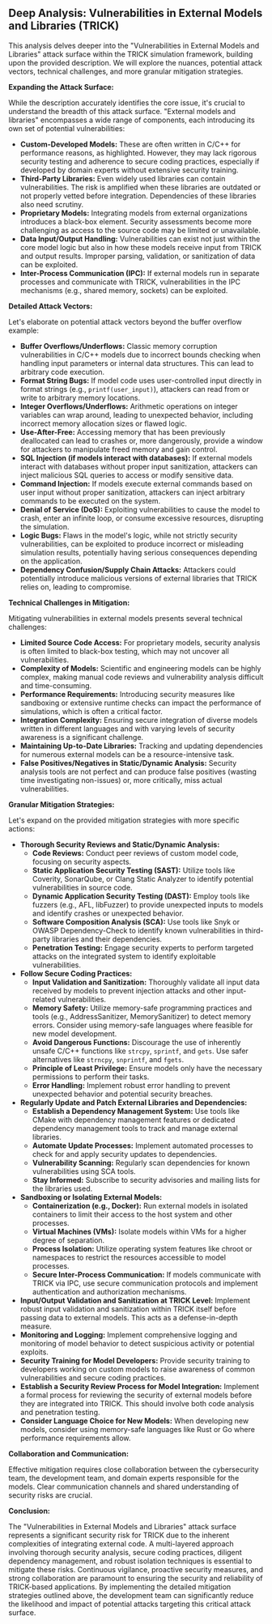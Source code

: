 ## Deep Analysis: Vulnerabilities in External Models and Libraries (TRICK)

This analysis delves deeper into the "Vulnerabilities in External Models and Libraries" attack surface within the TRICK simulation framework, building upon the provided description. We will explore the nuances, potential attack vectors, technical challenges, and more granular mitigation strategies.

**Expanding the Attack Surface:**

While the description accurately identifies the core issue, it's crucial to understand the breadth of this attack surface. "External models and libraries" encompasses a wide range of components, each introducing its own set of potential vulnerabilities:

* **Custom-Developed Models:** These are often written in C/C++ for performance reasons, as highlighted. However, they may lack rigorous security testing and adherence to secure coding practices, especially if developed by domain experts without extensive security training.
* **Third-Party Libraries:**  Even widely used libraries can contain vulnerabilities. The risk is amplified when these libraries are outdated or not properly vetted before integration. Dependencies of these libraries also need scrutiny.
* **Proprietary Models:**  Integrating models from external organizations introduces a black-box element. Security assessments become more challenging as access to the source code may be limited or unavailable.
* **Data Input/Output Handling:** Vulnerabilities can exist not just within the core model logic but also in how these models receive input from TRICK and output results. Improper parsing, validation, or sanitization of data can be exploited.
* **Inter-Process Communication (IPC):** If external models run in separate processes and communicate with TRICK, vulnerabilities in the IPC mechanisms (e.g., shared memory, sockets) can be exploited.

**Detailed Attack Vectors:**

Let's elaborate on potential attack vectors beyond the buffer overflow example:

* **Buffer Overflows/Underflows:**  Classic memory corruption vulnerabilities in C/C++ models due to incorrect bounds checking when handling input parameters or internal data structures. This can lead to arbitrary code execution.
* **Format String Bugs:** If model code uses user-controlled input directly in format strings (e.g., `printf(user_input)`), attackers can read from or write to arbitrary memory locations.
* **Integer Overflows/Underflows:**  Arithmetic operations on integer variables can wrap around, leading to unexpected behavior, including incorrect memory allocation sizes or flawed logic.
* **Use-After-Free:**  Accessing memory that has been previously deallocated can lead to crashes or, more dangerously, provide a window for attackers to manipulate freed memory and gain control.
* **SQL Injection (if models interact with databases):**  If external models interact with databases without proper input sanitization, attackers can inject malicious SQL queries to access or modify sensitive data.
* **Command Injection:** If models execute external commands based on user input without proper sanitization, attackers can inject arbitrary commands to be executed on the system.
* **Denial of Service (DoS):**  Exploiting vulnerabilities to cause the model to crash, enter an infinite loop, or consume excessive resources, disrupting the simulation.
* **Logic Bugs:**  Flaws in the model's logic, while not strictly security vulnerabilities, can be exploited to produce incorrect or misleading simulation results, potentially having serious consequences depending on the application.
* **Dependency Confusion/Supply Chain Attacks:**  Attackers could potentially introduce malicious versions of external libraries that TRICK relies on, leading to compromise.

**Technical Challenges in Mitigation:**

Mitigating vulnerabilities in external models presents several technical challenges:

* **Limited Source Code Access:**  For proprietary models, security analysis is often limited to black-box testing, which may not uncover all vulnerabilities.
* **Complexity of Models:**  Scientific and engineering models can be highly complex, making manual code reviews and vulnerability analysis difficult and time-consuming.
* **Performance Requirements:**  Introducing security measures like sandboxing or extensive runtime checks can impact the performance of simulations, which is often a critical factor.
* **Integration Complexity:**  Ensuring secure integration of diverse models written in different languages and with varying levels of security awareness is a significant challenge.
* **Maintaining Up-to-Date Libraries:**  Tracking and updating dependencies for numerous external models can be a resource-intensive task.
* **False Positives/Negatives in Static/Dynamic Analysis:**  Security analysis tools are not perfect and can produce false positives (wasting time investigating non-issues) or, more critically, miss actual vulnerabilities.

**Granular Mitigation Strategies:**

Let's expand on the provided mitigation strategies with more specific actions:

* **Thorough Security Reviews and Static/Dynamic Analysis:**
    * **Code Reviews:**  Conduct peer reviews of custom model code, focusing on security aspects.
    * **Static Application Security Testing (SAST):** Utilize tools like Coverity, SonarQube, or Clang Static Analyzer to identify potential vulnerabilities in source code.
    * **Dynamic Application Security Testing (DAST):** Employ tools like fuzzers (e.g., AFL, libFuzzer) to provide unexpected inputs to models and identify crashes or unexpected behavior.
    * **Software Composition Analysis (SCA):** Use tools like Snyk or OWASP Dependency-Check to identify known vulnerabilities in third-party libraries and their dependencies.
    * **Penetration Testing:**  Engage security experts to perform targeted attacks on the integrated system to identify exploitable vulnerabilities.
* **Follow Secure Coding Practices:**
    * **Input Validation and Sanitization:**  Thoroughly validate all input data received by models to prevent injection attacks and other input-related vulnerabilities.
    * **Memory Safety:**  Utilize memory-safe programming practices and tools (e.g., AddressSanitizer, MemorySanitizer) to detect memory errors. Consider using memory-safe languages where feasible for new model development.
    * **Avoid Dangerous Functions:**  Discourage the use of inherently unsafe C/C++ functions like `strcpy`, `sprintf`, and `gets`. Use safer alternatives like `strncpy`, `snprintf`, and `fgets`.
    * **Principle of Least Privilege:**  Ensure models only have the necessary permissions to perform their tasks.
    * **Error Handling:**  Implement robust error handling to prevent unexpected behavior and potential security breaches.
* **Regularly Update and Patch External Libraries and Dependencies:**
    * **Establish a Dependency Management System:**  Use tools like CMake with dependency management features or dedicated dependency management tools to track and manage external libraries.
    * **Automate Update Processes:**  Implement automated processes to check for and apply security updates to dependencies.
    * **Vulnerability Scanning:**  Regularly scan dependencies for known vulnerabilities using SCA tools.
    * **Stay Informed:**  Subscribe to security advisories and mailing lists for the libraries used.
* **Sandboxing or Isolating External Models:**
    * **Containerization (e.g., Docker):**  Run external models in isolated containers to limit their access to the host system and other processes.
    * **Virtual Machines (VMs):**  Isolate models within VMs for a higher degree of separation.
    * **Process Isolation:**  Utilize operating system features like chroot or namespaces to restrict the resources accessible to model processes.
    * **Secure Inter-Process Communication:**  If models communicate with TRICK via IPC, use secure communication protocols and implement authentication and authorization mechanisms.
* **Input/Output Validation and Sanitization at TRICK Level:** Implement robust input validation and sanitization within TRICK itself before passing data to external models. This acts as a defense-in-depth measure.
* **Monitoring and Logging:** Implement comprehensive logging and monitoring of model behavior to detect suspicious activity or potential exploits.
* **Security Training for Model Developers:**  Provide security training to developers working on custom models to raise awareness of common vulnerabilities and secure coding practices.
* **Establish a Security Review Process for Model Integration:**  Implement a formal process for reviewing the security of external models before they are integrated into TRICK. This should involve both code analysis and penetration testing.
* **Consider Language Choice for New Models:** When developing new models, consider using memory-safe languages like Rust or Go where performance requirements allow.

**Collaboration and Communication:**

Effective mitigation requires close collaboration between the cybersecurity team, the development team, and domain experts responsible for the models. Clear communication channels and shared understanding of security risks are crucial.

**Conclusion:**

The "Vulnerabilities in External Models and Libraries" attack surface represents a significant security risk for TRICK due to the inherent complexities of integrating external code. A multi-layered approach involving thorough security analysis, secure coding practices, diligent dependency management, and robust isolation techniques is essential to mitigate these risks. Continuous vigilance, proactive security measures, and strong collaboration are paramount to ensuring the security and reliability of TRICK-based applications. By implementing the detailed mitigation strategies outlined above, the development team can significantly reduce the likelihood and impact of potential attacks targeting this critical attack surface.
